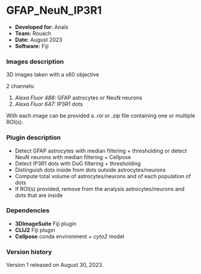 # GFAP_NeuN_IP3R1

* **Developed for:** Anaïs
* **Team:** Rouach
* **Date:** August 2023
* **Software:** Fiji

### Images description

3D images taken with a x60 objective

2 channels:
  1. *Alexa Fluor 488:* GFAP astrocytes or NeuN neurons
  2. *Alexa Fluor 647:* IP3R1 dots

With each image can be provided a *.roi* or *.zip* file containing one or multiple ROI(s).

### Plugin description

* Detect GFAP astrocytes with median filtering + thresholding or detect NeuN neurons with median filtering + Cellpose
* Detect IP3R1 dots with DoG filtering + thresholding
* Distinguish dots inside from dots outside astrocytes/neurons
* Compute total volume of astrocytes/neurons and of each population of dots
* If ROI(s) provided, remove from the analysis astrocytes/neurons and dots that are inside

### Dependencies

* **3DImageSuite** Fiji plugin
* **CLIJ2** Fiji plugin
* **Cellpose** conda environment + *cyto2* model

### Version history

Version 1 released on August 30, 2023.
